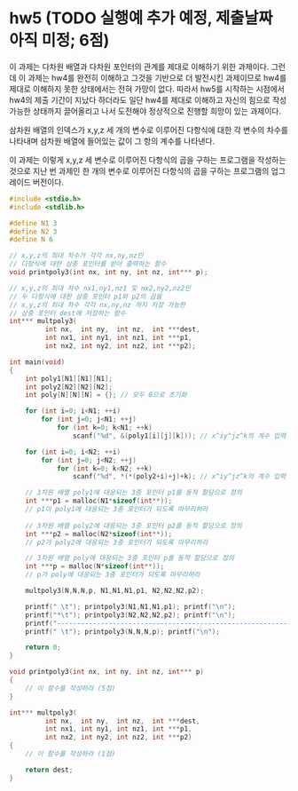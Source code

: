 # hw5 (TODO 실행예 추가 예정, 제출날짜 아직 미정; 6점)
이 과제는 다차원 배열과 다차원 포인터의 관계를 제대로 이해하기 위한 과제이다.
그런데 이 과제는 hw4를 완전히 이해하고 그것을 기반으로 더 발전시킨 과제이므로
hw4를 제대로 이해하지 못한 상태에서는 전혀 가망이 없다.
따라서 hw5를 시작하는 시점에서 hw4의 제출 기간이 지났다 하더라도
일단 hw4를 제대로 이해하고 자신의 힘으로 작성 가능한 상태까지 끌어올리고
나서 도전해야 정상적으로 진행할 희망이 있는 과제이다.

삼차원 배열의 인덱스가 x,y,z 세 개의 변수로 이루어진 다항식에
대한 각 변수의 차수를 나타내며 삼차원 배열에 들어있는 값이 그 항의 계수를 나타낸다.

이 과제는 이렇게 x,y,z 세 변수로 이루어진 다항식의 곱을 구하는 프로그램을 작성하는 것으로
지난 번 과제인 한 개의 변수로 이루어진 다항식의 곱을 구하는 프로그램의 업그레이드 버전이다.

```c
#include <stdio.h>
#include <stdlib.h>

#define N1 3
#define N2 3
#define N 6

// x,y,z의 최대 차수가 각각 nx,ny,nz인
// 다항식에 대한 삼중 포인터를 받아 출력하는 함수
void printpoly3(int nx, int ny, int nz, int*** p);

// x,y,z의 최대 차수 nx1,ny1,nz1 및 nx2,ny2,nz2인
// 두 다항식에 대한 삼중 포인터 p1와 p2의 곱을
// x,y,z의 최대 차수 각각 nx,ny,nz 까지 저장 가능한
// 삼중 포인터 dest에 저장하는 함수
int*** multpoly3(
         int nx,  int ny,  int nz,  int ***dest,
         int nx1, int ny1, int nz1, int ***p1,
         int nx2, int ny2, int nz2, int ***p2);

int main(void)
{
    int poly1[N1][N1][N1];
    int poly2[N2][N2][N2];
    int poly[N][N][N] = {}; // 모두 0으로 초기화

    for (int i=0; i<N1; ++i)
        for (int j=0; j<N1; ++j)
            for (int k=0; k<N1; ++k)
                scanf("%d", &(poly1[i][j][k])); // x^iy^jz^k의 계수 입력

    for (int i=0; i<N2; ++i)
        for (int j=0; j<N2; ++j)
            for (int k=0; k<N2; ++k)
                scanf("%d", *(*(poly2+i)+j)+k); // x^iy^jz^k의 계수 입력

    // 3차원 배열 poly1에 대응되는 3중 포인터 p1를 동적 할당으로 정의
    int ***p1 = malloc(N1*sizeof(int**));
    // p1이 poly1에 대응되는 3중 포인터가 되도록 마무리하라
    
    // 3차원 배열 poly2에 대응되는 3중 포인터 p2를 동적 할당으로 정의
    int ***p2 = malloc(N2*sizeof(int**));
    // p2가 poly2에 대응되는 3중 포인터가 되도록 마무리하라

    // 3차원 배열 poly에 대응되는 3중 포인터 p를 동적 할당으로 정의
    int ***p = malloc(N*sizeof(int**));
    // p가 poly에 대응되는 3중 포인터가 되도록 마무리하라

    multpoly3(N,N,N,p, N1,N1,N1,p1, N2,N2,N2,p2);

    printf(" \t"); printpoly3(N1,N1,N1,p1); printf("\n");
    printf("*\t"); printpoly3(N2,N2,N2,p2); printf("\n");
    printf("------------------------------------------------------------\n");
    printf(" \t"); printpoly3(N,N,N,p); printf("\n");

    return 0;
}

void printpoly3(int nx, int ny, int nz, int*** p)
{
    // 이 함수를 작성하라 (5점)
}

int*** multpoly3(
         int nx,  int ny,  int nz,  int ***dest,
         int nx1, int ny1, int nz1, int ***p1,
         int nx2, int ny2, int nz2, int ***p2)
{
    // 이 함수를 작성하라 (1점)

    return dest;
}

```
